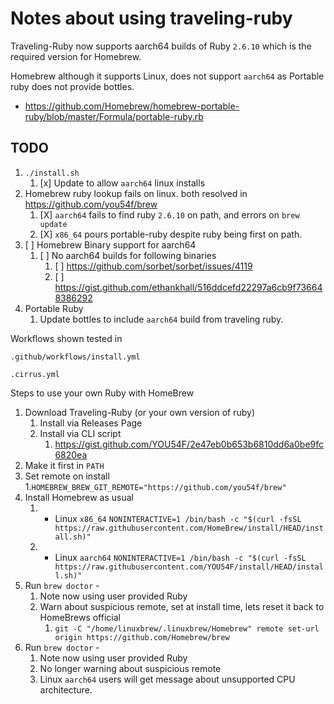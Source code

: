 # Notes about using traveling-ruby


Traveling-Ruby now supports aarch64 builds of Ruby `2.6.10` which is the required version for Homebrew.

Homebrew although it supports Linux, does not support `aarch64` as Portable ruby does not provide bottles.

- https://github.com/Homebrew/homebrew-portable-ruby/blob/master/Formula/portable-ruby.rb

## TODO

1. `./install.sh`
   1. [x] Update to allow `aarch64` linux installs
2. Homebrew ruby lookup fails on linux. both resolved in https://github.com/you54f/brew
   1. [X] `aarch64` fails to find ruby `2.6.10` on path, and errors on `brew update`
   2. [X] `x86_64` pours portable-ruby despite ruby being first on path.
3. [ ] Homebrew Binary support for aarch64
   1. [ ] No aarch64 builds for following binaries
      1. [ ] https://github.com/sorbet/sorbet/issues/4119
      2. [ ] https://gist.github.com/ethankhall/516ddcefd22297a6cb9f736648386292
4. Portable Ruby
   1. Update bottles to include `aarch64` build from traveling ruby.


Workflows shown tested in

`.github/workflows/install.yml`

`.cirrus.yml`

Steps to use your own Ruby with HomeBrew

1. Download Traveling-Ruby (or your own version of ruby)
   1. Install via Releases Page
   2. Install via CLI script
      1. https://gist.github.com/YOU54F/2e47eb0b653b6810dd6a0be9fc6820ea
2. Make it first in `PATH`
3. Set remote on install
   1.`HOMEBREW_BREW_GIT_REMOTE="https://github.com/you54f/brew"`
4. Install Homebrew as usual
   1. - Linux `x86_64`
      `NONINTERACTIVE=1 /bin/bash -c "$(curl -fsSL https://raw.githubusercontent.com/HomeBrew/install/HEAD/install.sh)"`
   2. - Linux `aarch64`
      `NONINTERACTIVE=1 /bin/bash -c "$(curl -fsSL https://raw.githubusercontent.com/YOU54F/install/HEAD/install.sh)"`
5. Run `brew doctor` - 
   1. Note now using user provided Ruby
   2. Warn about suspicious remote, set at install time, lets reset it back to HomeBrews official
      1. `git -C "/home/linuxbrew/.linuxbrew/Homebrew" remote set-url origin https://github.com/Homebrew/brew`
6. Run `brew doctor` - 
   1. Note now using user provided Ruby
   2. No longer warning about suspicious remote
   3. Linux `aarch64` users will get message about unsupported CPU architecture.
